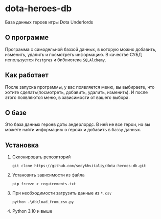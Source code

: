 # dota-heroes-db
База данных героев игры Dota Underlords

## О программе
Программа с самодельной баззой данных, в которую можно добавить, изменить, удалить и посмотреть информацию. 
В качестве СУБД используется `Postgres` и библиотека `SQLAlchemy`.

## Как работает
После запуска программы, у вас появляется меню, вы выбираете, что хотите сделать(посмотреть, добавить, удалить, изменить). И после этого появляются меню, в зависимости от вашего выбора.

## О базе
Это база данных героев доты андерлордс. В ней не все герои, но вы можете найти информацию о героях и добавить в баззу данных.

## Установка
1. Склонировать репозиторий

    `git clone https://github.com/sedykhvitaliy/dota-heroes-db.git`

2. Установить зависимости из файла 

    `pip freeze > requirements.txt`

3. При необходимости загрузить данные из `*.csv`

    `python .\db\load_from_csv.py`

5. Python 3.10 и выше


